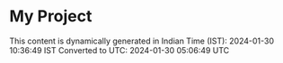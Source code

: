 # My Project

This content is dynamically generated in Indian Time (IST): 2024-01-30 10:36:49 IST
Converted to UTC: 2024-01-30 05:06:49 UTC
